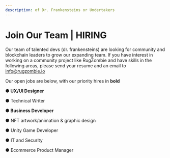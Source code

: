 ```yaml
---
description: of Dr. Frankensteins or Undertakers
---
```


# Join Our Team | HIRING

Our team of talented devs (dr. frankensteins) are looking for community and blockchain leaders to grow our expanding team. If you have interest in working on a community project like RugZombie and have skills in the following areas, please send your resume and an email to [info@rugzombie.io](mailto:info@rugzombie.io)

Our open jobs are below, with our priority hires in **bold**

**●  UX/UI Designer**

●  Technical Writer

**●  Business Developer**

●  NFT artwork/animation & graphic design

●  Unity Game Developer&#x20;

●  IT and Security&#x20;

●  Ecommerce Product Manager











